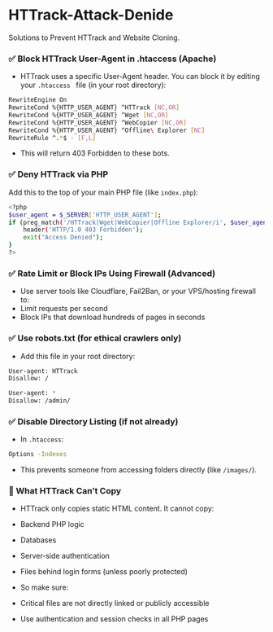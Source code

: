 # HTTrack-Attack-Denide
Solutions to Prevent HTTrack and Website Cloning.

### ✅ Block HTTrack User-Agent in .htaccess (Apache)
- HTTrack uses a specific User-Agent header. You can block it by editing your ```.htaccess ``` file (in your root directory):

```bash
RewriteEngine On
RewriteCond %{HTTP_USER_AGENT} ^HTTrack [NC,OR]
RewriteCond %{HTTP_USER_AGENT} ^Wget [NC,OR]
RewriteCond %{HTTP_USER_AGENT} ^WebCopier [NC,OR]
RewriteCond %{HTTP_USER_AGENT} ^Offline\ Explorer [NC]
RewriteRule ^.*$ - [F,L]
```
- This will return 403 Forbidden to these bots.

### ✅ Deny HTTrack via PHP
Add this to the top of your main PHP file (like ```index.php```):

```bash
<?php
$user_agent = $_SERVER['HTTP_USER_AGENT'];
if (preg_match('/HTTrack|Wget|WebCopier|Offline Explorer/i', $user_agent)) {
    header('HTTP/1.0 403 Forbidden');
    exit("Access Denied");
}
?>
```

### ✅ Rate Limit or Block IPs Using Firewall (Advanced)
- Use server tools like Cloudflare, Fail2Ban, or your VPS/hosting firewall to:
- Limit requests per second
- Block IPs that download hundreds of pages in seconds

### ✅ Use robots.txt (for ethical crawlers only)
- Add this file in your root directory:
```bash
User-agent: HTTrack
Disallow: /

User-agent: *
Disallow: /admin/
```

### ✅ Disable Directory Listing (if not already)
- In ```.htaccess```:

```bash
Options -Indexes
```
- This prevents someone from accessing folders directly (like ```/images/```).

### 🚫 What HTTrack Can’t Copy
- HTTrack only copies static HTML content. It cannot copy:

- Backend PHP logic

- Databases

- Server-side authentication

- Files behind login forms (unless poorly protected)

- So make sure:

- Critical files are not directly linked or publicly accessible

- Use authentication and session checks in all PHP pages


